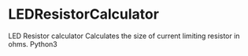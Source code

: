 # LEDResistorCalculator
LED Resistor calculator
Calculates the size of current limiting resistor in ohms. Python3

